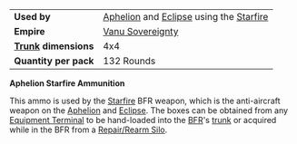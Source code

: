 |                                                 |                                                                                                                   |
| ----------------------------------------------- | ----------------------------------------------------------------------------------------------------------------- |
| **Used by**                                     | [Aphelion](../vehicles/Aphelion.md) and [Eclipse](../vehicles/Eclipse.md) using the [Starfire](../items/Starfire.md) |
| **Empire**                                      | [Vanu Sovereignty](../etc/Vanu_Sovereignty.md)                                                                    |
| **[Trunk](../terminology/Trunk.md) dimensions** | 4x4                                                                                                               |
| **Quantity per pack**                           | 132 Rounds                                                                                                        |

**Aphelion Starfire Ammunition**

This ammo is used by the [Starfire](../items/Starfire.md) BFR
weapon, which is the anti-aircraft weapon on the
[Aphelion](../vehicles/Aphelion.md) and [Eclipse](../vehicles/Eclipse.md). The
boxes can be obtained from any [Equipment
Terminal](../items/Equipment_Terminal.md) to be hand-loaded into the
[BFR](../vehicles/BattleFrame_Robotics.md)'s [trunk](../terminology/Trunk.md) or acquired while in
the BFR from a [Repair/Rearm Silo](../items/Repair_Rearm_Silo.md).

<!--[Category:Game Items](../Category:Game_Items.md)-->
<!--[Category:Ammunition](../Category:Ammunition.md)-->
